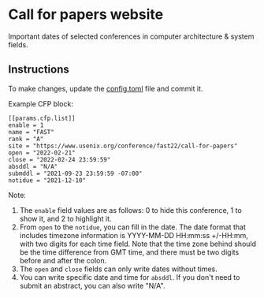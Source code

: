 # Call for papers website
Important dates of selected conferences in computer architecture & system fields.

## Instructions
To make changes, update the [config.toml](./config.toml) file and commit it.

Example CFP block:
```
[[params.cfp.list]]
enable = 1
name = "FAST"
rank = "A"
site = "https://www.usenix.org/conference/fast22/call-for-papers"
open = "2022-02-21"
close = "2022-02-24 23:59:59"
absddl = "N/A"
submddl = "2021-09-23 23:59:59 -07:00"
notidue = "2021-12-10"
```

Note:
1. The `enable` field values are as follows: 0 to hide this conference, 1 to show it, and 2 to highlight it.
2. From `open` to the `notidue`, you can fill in the date. The date format that includes timezone information is YYYY-MM-DD HH:mm:ss +/-HH:mm, with two digits for each time field. Note that the time zone behind should be the time difference from GMT time, and there must be two digits before and after the colon.
3. The `open` and `close` fields can only write dates without times.
4. You can write specific date and time for `absddl`. If you don't need to submit an abstract, you can also write "N/A".
